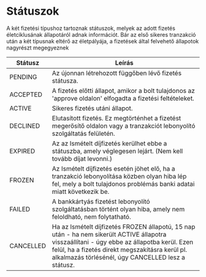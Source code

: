 # Státuszok

A két fizetési típushoz tartoznak státuszok, melyek az adott fizetés életciklusának állapotáról adnak információt.
Bár az első sikeres tranzakció után a két típusnak eltérő az életpályája, a fizetések által felvehető állapotok nagyrészt megegyeznek

|Státusz                    |Leírás                                                                                                                                                                                                                                         |
|---------------------------|-----------------------------------------------------------------------------------------------------------------------------------------------------------------------------------------------------------------------------------------------|
|PENDING                    | Az újonnan létrehozott függőben lévő fizetés státusza.                                                                                                                                                                                        |
|ACCEPTED                   | A fizetés előtti állapot, amikor a bolt tulajdonos az 'approve oldalon' elfogadta a fizetési feltételeket.                                                                                                                                               |
|ACTIVE                     | Sikeres fizetés utáni állapot.                                                                                                                                                                                                                 |
|DECLINED                   | Elutasított fizetés. Ez megtörténhet a fizetést megerősítő oldalon vagy a tranzakciót lebonyolító szolgáltatás felületén.                                                                                                                      |
|EXPIRED                    | Az az Ismételt díjfizetés kerülhet ebbe a státuszba, amely véglegesen lejárt. (Nem kell tovább díjat levonni.)                                                                                                                             |
|FROZEN                     | Az Ismételt díjfizetés esetén jöhet elő, ha a tranzakció lebonyolítása közben olyan hiba lép fel, mely a bolt tulajdonos problémás banki adatai miatt következik be.                                                                                  |
|FAILED                     | A bankkártyás fizetést lebonyolító szolgáltatásban történt olyan hiba, amely nem feloldható, nem folytatható.                                                                                                                                  |
|CANCELLED                  | Ha az Ismételt díjfizetés FROZEN állapotú, 15 nap után - ha nem sikerült ACTIVE állapotra visszaállítani - úgy ebbe az állapotba kerül. Ezen felül, ha a fizetés direkt megszakításra kerül pl. alkalmazás törlésénél, úgy CANCELLED lesz a státusz.  |
